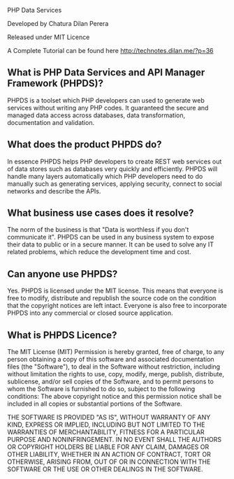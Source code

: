 PHP Data Services

Developed by Chatura Dilan Perera

Released under MIT Licence

A Complete Tutorial can be found here http://technotes.dilan.me/?p=36

What is PHP Data Services and API Manager Framework (PHPDS)?
--------------
PHPDS is a toolset which PHP developers can used to generate web services without writing any PHP codes. It guaranteed the secure and managed data access across databases, data transformation, documentation and validation. 

What does the product PHPDS do?
--------------
In essence PHPDS helps PHP developers to create REST web services out of data stores such as databases very quickly and efficiently. PHPDS will handle many layers automatically which PHP developers need to do manually such as generating services, applying security, connect to social networks and describe the APIs. 

What business use cases does it resolve?
--------------
The norm of the business is that "Data is worthless if you don't communicate it". PHPDS can be used in any business system to expose their data to public or in a secure manner. It can be used to solve any IT related problems, which reduce the development time and cost.

Can anyone use PHPDS?
--------------
Yes. PHPDS is licensed under the MIT license. This means that everyone is free to modify, distribute and republish the source code on the condition that the copyright notices are left intact. Everyone is also free to incorporate PHPDS into any commercial or closed source application.


What is PHPDS Licence?
--------------
The MIT License (MIT)
Permission is hereby granted, free of charge, to any person obtaining a copy of this software and associated documentation files (the "Software"), to deal in the Software without restriction, including without limitation the rights
to use, copy, modify, merge, publish, distribute, sublicense, and/or sell copies of the Software, and to permit persons to whom the Software is furnished to do so, subject to the following conditions:
The above copyright notice and this permission notice shall be included in all copies or substantial portions of the Software.

THE SOFTWARE IS PROVIDED "AS IS", WITHOUT WARRANTY OF ANY KIND, EXPRESS OR IMPLIED, INCLUDING BUT NOT LIMITED TO THE WARRANTIES OF MERCHANTABILITY, FITNESS FOR A PARTICULAR PURPOSE AND NONINFRINGEMENT. IN NO EVENT SHALL THE AUTHORS OR COPYRIGHT HOLDERS BE LIABLE FOR ANY CLAIM, DAMAGES OR OTHER LIABILITY, WHETHER IN AN ACTION OF CONTRACT, TORT OR OTHERWISE, ARISING FROM, OUT OF OR IN CONNECTION WITH THE SOFTWARE OR THE USE OR OTHER DEALINGS IN THE SOFTWARE. 


